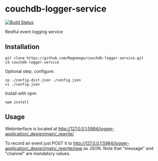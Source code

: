 couchdb-logger-service
======================

[![Build Status](https://travis-ci.org/Magomogo/couchdb-logger-service.png)](https://travis-ci.org/Magomogo/couchdb-logger-service)

Restful event logging service

Installation
------------

    git clone https://github.com/Magomogo/couchdb-logger-service.git
    cd couchdb-logger-service
  
Optional step, configure:
  
    cp ./config.dist.json ./config.json
    vi ./config.json
  
  
Install with npm

    npm install
    
Usage
-----

Webinterface is located at http://127.0.0.1:5984/logger-application/_design/main/_rewrite/

To record an event just POST it to http://127.0.0.1:5984/logger-application/_design/main/_rewrite/new as JSON. Note
that "message" and "channel" are mandatory values.

